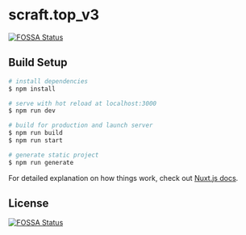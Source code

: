 # scraft.top_v3
[![FOSSA Status](https://app.fossa.com/api/projects/git%2Bgithub.com%2Fscraft-top%2Fscraft.top_v3.svg?type=shield)](https://app.fossa.com/projects/git%2Bgithub.com%2Fscraft-top%2Fscraft.top_v3?ref=badge_shield)


## Build Setup

```bash
# install dependencies
$ npm install

# serve with hot reload at localhost:3000
$ npm run dev

# build for production and launch server
$ npm run build
$ npm run start

# generate static project
$ npm run generate
```

For detailed explanation on how things work, check out [Nuxt.js docs](https://nuxtjs.org).


## License
[![FOSSA Status](https://app.fossa.com/api/projects/git%2Bgithub.com%2Fscraft-top%2Fscraft.top_v3.svg?type=large)](https://app.fossa.com/projects/git%2Bgithub.com%2Fscraft-top%2Fscraft.top_v3?ref=badge_large)